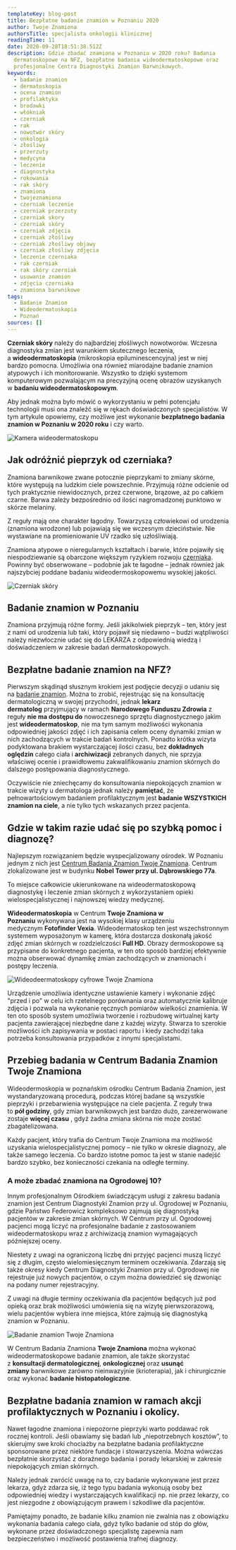 ```yaml
---
templateKey: blog-post
title: Bezpłatne badanie znamion w Poznaniu 2020
author: Twoje Znamiona
authorsTitle: specjalista onkologii klinicznej
readingTime: 11
date: 2020-09-28T18:51:38.512Z
description: Gdzie zbadać znamiona w Poznaniu w 2020 roku? Badania
  dermatoskopowe na NFZ, bezpłatne badania wideodermatoskopowe oraz
  profesjonalne Centra Diagnostyki Znamion Barwnikowych.
keywords:
  - badanie znamion
  - dermatoskopia
  - ocena znamion
  - profilaktyka
  - brodawki
  - włókniak
  - czerniak
  - rak
  - nowotwór skóry
  - onkologia
  - złośliwy
  - przerzuty
  - medycyna
  - leczenie
  - diagnostyka
  - rokowania
  - rak skóry
  - znamiona
  - twojeznamiona
  - czerniak leczenie
  - czerniak przerzuty
  - czerniak skory
  - czerniak skóry
  - czerniak zdjęcia
  - czerniak złośliwy
  - czerniak złośliwy objawy
  - czerniak złośliwy zdjęcia
  - leczenie czerniaka
  - rak czerniak
  - rak skóry czerniak
  - usuwanie znamion
  - zdjęcia czerniaka
  - znamiona barwnikowe
tags:
  - Badanie Znamion
  - Wideodermatoskopia
  - Poznań
sources: []
---
```

**Czerniak skóry** należy do najbardziej złośliwych nowotworów. Wczesna diagnostyka zmian jest warunkiem skutecznego leczenia, a **wideodermatoskopia** (mikroskopia epiluminescencyjna) jest w niej bardzo pomocna. Umożliwia ona również miarodajne badanie znamion atypowych i ich monitorowanie. Wszystko to dzięki systemom komputerowym pozwalającym na precyzyjną ocenę obrazów uzyskanych w **badaniu wideodermatoskopowym**.

Aby jednak można było mówić o wykorzystaniu w pełni potencjału technologii musi ona znaleźć się w rękach doświadczonych specjalistów. W tym artykule opowiemy, czy możliwe jest wykonanie **bezpłatnego badania znamion w Poznaniu w 2020 roku** i czy warto.

![Kamera wideodermatoskopu](img/usuwanieznamion-1-.png "Kamera wideodermatoskopu")

## Jak odróżnić pieprzyk od czerniaka?

Znamiona barwnikowe zwane potocznie pieprzykami to zmiany skórne, które występują na ludzkim ciele powszechnie. Przyjmują różne odcienie od tych praktycznie niewidocznych, przez czerwone, brązowe, aż po całkiem czarne. Barwa zależy bezpośrednio od ilości nagromadzonej punktowo w skórze melaniny.

Z reguły mają one charakter łagodny. Towarzyszą człowiekowi od urodzenia (znamiona wrodzone) lub pojawiają się we wczesnym dzieciństwie. Nie wystawiane na promieniowanie UV rzadko się uzłośliwiają.

Znamiona atypowe o nieregularnych kształtach i barwie, które pojawiły się niespodziewanie są obarczone większym ryzykiem rozwoju [czerniaka](/czerniak). Powinny być obserwowane – podobnie jak te łagodne – jednak również jak najszybciej poddane badaniu wideodermoskopowemu wysokiej jakości.

<More link="/blog/jak-wyglada-czerniak-zdjecia" text="Jak wygląda czerniak? ZDJĘCIA" cta="Sprawdź" />

![Czerniak skóry](img/czernia8.jpg "Czerniak skóry")

## Badanie znamion w Poznaniu

Znamiona przyjmują różne formy. Jeśli jakikolwiek pieprzyk – ten, który jest z nami od urodzenia lub taki, który pojawił się niedawno – budzi wątpliwości należy niezwłocznie udać się do LEKARZA z odpowiednią wiedzą i doświadczeniem w zakresie badań dermatoskopowych.

## Bezpłatne badanie znamion na NFZ?

Pierwszym skądinąd słusznym krokiem jest podjęcie decyzji o udaniu się na [badanie znamion](/dermatoskopia-badanie-znamion "Badanie Znamion"). Można to zrobić, rejestrując się na konsultację dermatologiczną w swojej przychodni, jednak **lekarz dermatolog** przyjmujący w ramach **Narodowego Funduszu Zdrowia** z reguły **nie ma dostępu do** nowoczesnego sprzętu diagnostycznego jakim jest **wideodermatoskop**, nie ma tym samym możliwości wykonania odpowiedniej jakości zdjęć i ich zapisania celem oceny dynamiki zmian w nich zachodzących w trakcie badań kontrolnych. Ponadto krótka wizyta podyktowana brakiem wystarczającej ilości czasu, bez **dokładnych oględzin** całego ciała i **archiwizacji** zebranych danych, nie sprzyja właściwej ocenie i prawidłowemu zakwalifikowaniu znamion skórnych do dalszego postępowania diagnostycznego.

Oczywiście nie zniechęcamy do konsultowania niepokojących znamion w trakcie wizyty u dermatologa jednak należy **pamiętać**, że pełnowartościowym badaniem profilaktycznym jest **badanie WSZYSTKICH znamion na ciele**, a nie tylko tych wskazanych przez pacjenta.

## Gdzie w takim razie udać się po szybką pomoc i diagnozę?

Najlepszym rozwiązaniem będzie wyspecjalizowany ośrodek. W Poznaniu jednym z nich jest [Centrum Badania Znamion ­Twoje Znamiona](/poznan/dermatoskopowe-badanie-znamion-wideodermatoskopia "Poznańskie Centrum Badania Znamion ­Twoje Znamiona"). Centrum zlokalizowane jest w budynku **Nobel Tower przy ul. Dąbrowskiego 77a**.

To miejsce całkowicie ukierunkowane na wideodermatoskopową diagnostykę i leczenie zmian skórnych z wykorzystaniem opieki wielospecjalistycznej i najnowszej wiedzy medycznej.

**Wideodermatoskopia** w Centrum **Twoje Znamiona w Poznaniu** wykonywana jest na wysokiej klasy urządzeniu medycznym **Fotofinder Vexia**. Wideodermatoskop ten jest wszechstronnym systemem wyposażonym w kamerę, która dostarcza doskonałą jakość zdjęć zmian skórnych w rozdzielczości **Full HD**. Obrazy dermoskopowe są przypisane do konkretnego pacjenta, w ten oto sposób bardziej efektywnie można obserwować dynamikę zmian zachodzących w znamionach i postępy leczenia.

![Wideodeermatoskopy cyfrowe Twoje Znamiona](img/dermatoskopia.png "Wideodeermatoskopy cyfrowe Twoje Znamiona")

Urządzenie umożliwia identyczne ustawienie kamery i wykonanie zdjęć "przed i po" w celu ich rzetelnego porównania oraz automatycznie kalibruje zdjęcia i pozwala na wykonanie ręcznych pomiarów wielkości znamienia. W ten oto sposób system umożliwia tworzenie i rozbudowę wirtualnej karty pacjenta zawierającej niezbędne dane z każdej wizyty. Stwarza to szerokie możliwości ich zapisywania w postaci raportu i kiedy zachodzi taka potrzeba konsultowania przypadków z innymi specjalistami.

## Przebieg badania w Centrum Badania Znamion Twoje Znamiona

Wideodermoskopia w poznańskim ośrodku Centrum Badania Znamion, jest wystandaryzowaną procedurą, podczas której badane są wszystkie pieprzyki i przebarwienia występujące na ciele pacjenta. Z reguły trwa to **pół godziny**, gdy zmian barwnikowych jest bardzo dużo, zarezerwowane zostaje **więcej czasu** , gdyż żadna zmiana skórna nie może zostać zbagatelizowana.

Każdy pacjent, który trafia do Centrum Twoje Znamiona ma możliwość uzyskania wielospecjalistycznej pomocy – nie tylko w okresie diagnozy, ale także samego leczenia. Co bardzo istotne pomoc ta jest w stanie nadejść bardzo szybko, bez konieczności czekania na odległe terminy.

### A może zbadać znamiona na Ogrodowej 10?

Innym profesjonalnym Ośrodkiem świadczącym usługi z zakresu badania znamion jest Centrum Diagnostyki Znamion przy ul. Ogrodowej w Poznaniu, gdzie Państwo Federowicz kompleksowo zajmują się diagnostyką pacjentów w zakresie zmian skórnych. W Centrum przy ul. Ogrodowej pacjenci mogą liczyć na profesjonalne badanie z zastosowaniem wideodermatoskopu wraz z archiwizacją znamion wymagających późniejszej oceny.

Niestety z uwagi na ograniczoną liczbę dni przyjęć pacjenci muszą liczyć się z długim, często wielomiesięcznym terminem oczekiwania. Zdarzają się także okresy kiedy Centrum Diagnostyki Znamion przy ul. Ogrodowej nie rejestruje już nowych pacjentów, o czym można dowiedzieć się dzwoniąc na podany numer rejestracyjny.

Z uwagi na długie terminy oczekiwania dla pacjentów będących już pod opieką oraz brak możliwości umówienia się na wizytę pierwszorazową, wielu pacjentów wybiera inne miejsca, które zajmują się diagnostyką znamion w Poznaniu.

![Badanie znamion Twoje Znamiona](img/badanie_znamion.jpg "Badanie znamion Twoje Znamiona")

W Centrum Badania Znamiona **Twoje Znamiona** można wykonać wideodermatoskopowe badanie znamion, ale także skorzystać z **konsultacji dermatologicznej**, **onkologicznej** oraz **usunąć zmiany** barwnikowe zarówno nieinwazyjnie (krioterapia), jak i chirurgicznie oraz wykonać **badanie histopatologiczne**.

## Bezpłatne badania znamion w ramach akcji profilaktycznych w Poznaniu i okolicy.

Nawet łagodne znamiona i niepozorne pieprzyki warto poddawać rok rocznej kontroli. Jeśli obawiamy się badań lub „niepotrzebnych kosztów”, to skierujmy swe kroki chociażby na bezpłatne badania profilaktyczne sponsorowane przez niektóre fundacje i stowarzyszenia. Można wówczas bezpłatnie skorzystać z doraźnego badania i porady lekarskiej w zakresie niepokojących zmian skórnych.

Należy jednak zwrócić uwagę na to, czy badanie wykonywane jest przez lekarza, gdyż zdarza się, iż tego typu badania wykonują osoby bez odpowiedniej wiedzy i wystarczających kwalifikacji np. nie przez lekarzy, co jest niezgodne z obowiązującym prawem i szkodliwe dla pacjentów.

Pamiętajmy ponadto, że badanie kilku znamion nie zwalnia nas z obowiązku wykonania badania całego ciała, gdyż tylko badanie od stóp do głów, wykonane przez doświadczonego specjalistę zapewnia nam bezpieczeństwo i możliwość postawienia trafnej diagnozy.

<More link="/blog/jak-chronic-sie-przed-nowotworem-skory" text="Jak chronić się przed nowotworem skóry?" cta="Sprawdź" />